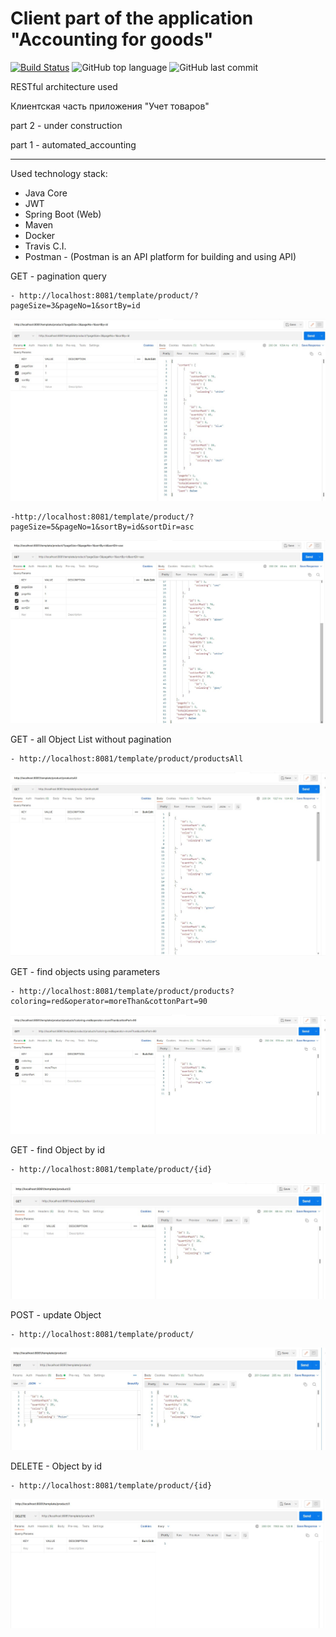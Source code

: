 # Client part of the application "Accounting for goods"

[![Build Status](https://app.travis-ci.com/SlartiBartFast-art/accountiong_consumer.svg?branch=master)](https://app.travis-ci.com/SlartiBartFast-art/accountiong_consumer)
![GitHub top language](https://img.shields.io/github/languages/top/SlartiBartFast-art/accountiong_consumer?logo=java&logoColor=red)
![GitHub last commit](https://img.shields.io/github/last-commit/SlartiBartFast-art/accountiong_consumer?logo=github)

RESTful architecture used

Клиентская часть приложения "Учет товаров"

part 2 - under construction 

part 1  - automated_accounting

----
Used technology stack:

- Java Core
- JWT
- Spring Boot (Web)
- Maven
- Docker
- Travis C.I.
- Postman - (Postman is an API platform for building and using API)

GET - pagination query

    - http://localhost:8081/template/product/?pageSize=3&pageNo=1&sortBy=id
![Image of Arch](https://github.com/SlartiBartFast-art/accountiong_consumer/blob/master/image/Screenshot_01.jpg)


    -http://localhost:8081/template/product/?pageSize=5&pageNo=1&sortBy=id&sortDir=asc
![Image of Arch](https://github.com/SlartiBartFast-art/accountiong_consumer/blob/master/image/Screenshot_02.jpg)


GET - all Object List without pagination
  
    - http://localhost:8081/template/product/productsAll
![Image of Arch](https://github.com/SlartiBartFast-art/accountiong_consumer/blob/master/image/Screenshot_03.jpg)

GET - find objects using parameters

    - http://localhost:8081/template/product/products?coloring=red&operator=moreThan&cottonPart=90
![Image of Arch](https://github.com/SlartiBartFast-art/accountiong_consumer/blob/master/image/Screenshot_04.jpg)

GET - find Object by id

    - http://localhost:8081/template/product/{id}
![Image of Arch](https://github.com/SlartiBartFast-art/accountiong_consumer/blob/master/image/Screenshot_05.jpg)
    
POST - update Object

    - http://localhost:8081/template/product/
![Image of Arch](https://github.com/SlartiBartFast-art/accountiong_consumer/blob/master/image/Screenshot_06.jpg)

DELETE - Object by id

    - http://localhost:8081/template/product/{id}
![Image of Arch](https://github.com/SlartiBartFast-art/accountiong_consumer/blob/master/image/Screenshot_07.jpg)

       